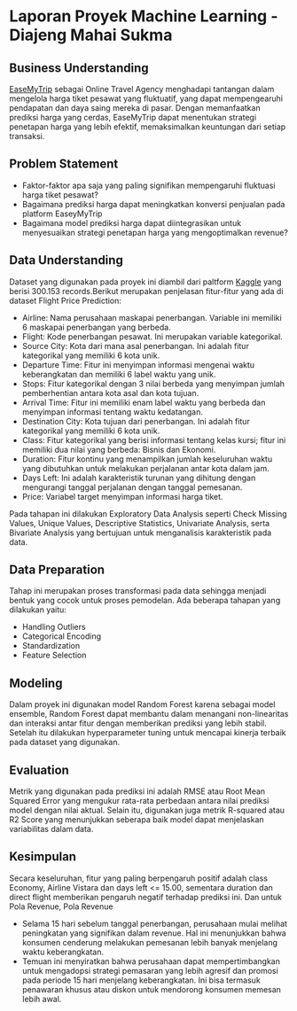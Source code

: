 # Laporan Proyek Machine Learning - Diajeng Mahai Sukma
## Business Understanding
[EaseMyTrip](https://www.easemytrip.com/) sebagai Online Travel Agency menghadapi tantangan dalam mengelola harga tiket pesawat yang fluktuatif, yang dapat mempengearuhi pendapatan dan daya saing mereka di pasar. Dengan memanfaatkan prediksi harga yang cerdas, EaseMyTrip dapat menentukan strategi penetapan harga yang lebih efektif, memaksimalkan keuntungan dari setiap transaksi.

## Problem Statement
- Faktor-faktor apa saja yang paling signifikan mempengaruhi fluktuasi harga tiket pesawat?
- Bagaimana prediksi harga dapat meningkatkan konversi penjualan pada platform EaseyMyTrip
- Bagaimana model prediksi harga dapat diintegrasikan untuk menyesuaikan strategi penetapan harga yang mengoptimalkan revenue?

## Data Understanding
Dataset yang digunakan pada proyek ini diambil dari paltform [Kaggle](https://www.kaggle.com/datasets/shubhambathwal/flight-price-prediction?resource=download&select=Clean_Dataset.csv) yang berisi 300.153 records.Berikut merupakan penjelasan fitur-fitur yang ada di dataset Flight Price Prediction:

- Airline: Nama perusahaan maskapai penerbangan. Variable ini memiliki 6 maskapai penerbangan yang berbeda.
- Flight: Kode penerbangan pesawat. Ini merupakan variable kategorikal.
- Source City: Kota dari mana asal penerbangan. Ini adalah fitur kategorikal yang memiliki 6 kota unik.
- Departure Time: Fitur ini menyimpan informasi mengenai waktu keberangkatan dan memiliki 6 label waktu yang unik.
- Stops: Fitur kategorikal dengan 3 nilai berbeda yang menyimpan jumlah pemberhentian antara kota asal dan kota tujuan.
- Arrival Time: Fitur ini memiliki enam label waktu yang berbeda dan menyimpan informasi tentang waktu kedatangan.
- Destination City: Kota tujuan dari penerbangan. Ini adalah fitur kategorikal yang memiliki 6 kota unik.
- Class: Fitur kategorikal yang berisi informasi tentang kelas kursi; fitur ini memiliki dua nilai yang berbeda: Bisnis dan Ekonomi.
- Duration: Fitur kontinu yang menampilkan jumlah keseluruhan waktu yang dibutuhkan untuk melakukan perjalanan antar kota dalam jam.
- Days Left: Ini adalah karakteristik turunan yang dihitung dengan mengurangi tanggal perjalanan dengan tanggal pemesanan.
- Price: Variabel target menyimpan informasi harga tiket.

Pada tahapan ini dilakukan Exploratory Data Analysis seperti Check Missing Values, Unique Values, Descriptive Statistics, Univariate Analysis, serta Bivariate Analysis yang bertujuan untuk menganalisis karakteristik pada data.

## Data Preparation
Tahap ini merupakan proses transformasi pada data sehingga menjadi bentuk yang cocok untuk proses pemodelan. Ada beberapa tahapan yang dilakukan yaitu:
- Handling Outliers
- Categorical Encoding
- Standardization
- Feature Selection

## Modeling
Dalam proyek ini digunakan model Random Forest karena sebagai model ensemble, Random Forest dapat membantu dalam menangani non-linearitas dan interaksi antar fitur dengan memberikan prediksi yang lebih stabil. Setelah itu dilakukan hyperparameter tuning untuk mencapai kinerja terbaik pada dataset yang digunakan.

## Evaluation
Metrik yang digunakan pada prediksi ini adalah RMSE atau Root Mean Squared Error yang mengukur rata-rata perbedaan antara nilai prediksi model dengan nilai aktual. Selain itu, digunakan juga metrik R-squared atau R2 Score yang menunjukkan seberapa baik model dapat menjelaskan variabilitas dalam data.


## Kesimpulan
Secara keseluruhan, fitur yang paling berpengaruh positif adalah class Economy, Airline Vistara dan days left <= 15.00, sementara duration dan direct flight memberikan pengaruh negatif terhadap prediksi ini. Dan untuk Pola Revenue,
Pola Revenue
- Selama 15 hari sebelum tanggal penerbangan, perusahaan mulai melihat peningkatan yang signifikan dalam revenue. Hal ini menunjukkan bahwa konsumen cenderung melakukan pemesanan lebih banyak menjelang waktu keberangkatan.
- Temuan ini menyiratkan bahwa perusahaan dapat mempertimbangkan untuk mengadopsi strategi pemasaran yang lebih agresif dan promosi pada periode 15 hari menjelang keberangkatan. Ini bisa termasuk penawaran khusus atau diskon untuk mendorong konsumen memesan lebih awal.

